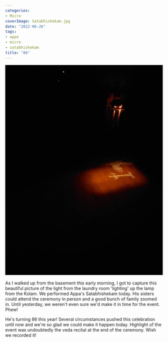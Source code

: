 ```yaml
---
categories:
- Micro
coverImage: Satabhishekam.jpg
date: "2022-06-26"
tags:
- appa
- micro
- satabhishekam
title: "86"
---
```


![](images/Satabhishekam.jpg)

As I walked up from the basement this early morning, I got to capture this beautiful picture of the light from the laundry room 'lighting' up the lamp from the Kolam. We performed Appa's Satabhishekam today. His sisters could attend the ceremony in person and a good bunch of family zoomed in. Until yesterday, we weren't even sure we'd make it in time for the event. Phew!

He's turning 86 this year! Several circumstances pushed this celebration until now and we're so glad we could make it happen today. Highlight of the event was undoubtedly the veda recital at the end of the ceremony. Wish we recorded it!

